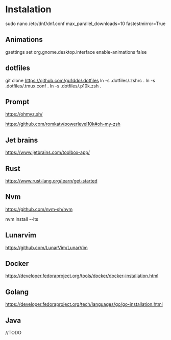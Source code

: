 # Instalation
sudo nano /etc/dnf/dnf.conf
max_parallel_downloads=10
fastestmirror=True


## Animations

gsettings set org.gnome.desktop.interface enable-animations false


## dotfiles
git clone https://github.com/gu1ddo/.dotfiles
ln -s .dotfiles/.zshrc .
ln -s .dotfiles/.tmux.conf .
ln -s .dotfiles/.p10k.zsh .


## Prompt

https://ohmyz.sh/

https://github.com/romkatv/powerlevel10k#oh-my-zsh


## Jet brains

https://www.jetbrains.com/toolbox-app/


## Rust

https://www.rust-lang.org/learn/get-started


## Nvm

https://github.com/nvm-sh/nvm

nvm install --lts


## Lunarvim

https://github.com/LunarVim/LunarVim


## Docker

https://developer.fedoraproject.org/tools/docker/docker-installation.html


## Golang

https://developer.fedoraproject.org/tech/languages/go/go-installation.html

## Java
//TODO
